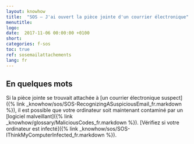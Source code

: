 ```yaml
---
layout: knowhow
title:  "SOS – J'ai ouvert la pièce jointe d'un courrier électronique"
menutitle:
logo:
date:  2017-11-06 00:00:00 +0100
short:
categories: f-sos
toc: true
ref: sosemailattachements
lang: fr
---
```


## En quelques mots

Si la pièce jointe se trouvait attachée à [un courrier électronique suspect]({% link _knowhow/sos/SOS-RecognizingASuspiciousEmail_fr.markdown %}), il est possible que votre ordinateur soit maintenant contaminé par un [logiciel malveillant]({% link _knowhow/glossary/MaliciousCodes_fr.markdown %}). [Vérifiez si votre ordinateur est infecté]({% link _knowhow/sos/SOS-IThinkMyComputerInfected_fr.markdown %}).
